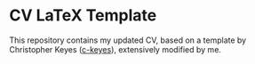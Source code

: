 # CV LaTeX Template

This repository contains my updated CV, based on a template by Christopher Keyes ([c-keyes](https://github.com/c-keyes)), extensively modified by me.
